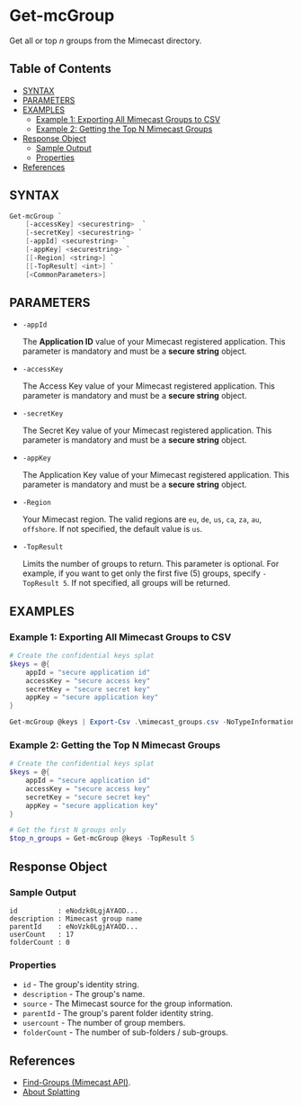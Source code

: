 # Get-mcGroup

Get all or top *n* groups from the Mimecast directory.

## Table of Contents<!-- omit in toc -->

- [SYNTAX](#syntax)
- [PARAMETERS](#parameters)
- [EXAMPLES](#examples)
  - [Example 1: Exporting All Mimecast Groups to CSV](#example-1-exporting-all-mimecast-groups-to-csv)
  - [Example 2: Getting the Top N Mimecast Groups](#example-2-getting-the-top-n-mimecast-groups)
- [Response Object](#response-object)
  - [Sample Output](#sample-output)
  - [Properties](#properties)
- [References](#references)

## SYNTAX
```powershell
Get-mcGroup `
    [-accessKey] <securestring>  `
    [-secretKey] <securestring> `
    [-appId] <securestring> `
    [-appKey] <securestring> `
    [[-Region] <string>] `
    [[-TopResult] <int>] `
    [<CommonParameters>]
```

## PARAMETERS

* `-appId`

  The **Application ID** value of your Mimecast registered application. This parameter is mandatory and must be a **secure string** object.

* `-accessKey`

  The Access Key value of your Mimecast registered application. This parameter is mandatory and must be a **secure string** object.

* `-secretKey`

  The Secret Key value of your Mimecast registered application. This parameter is mandatory and must be a **secure string** object.

* `-appKey`

  The Application Key value of your Mimecast registered application. This parameter is mandatory and must be a **secure string** object.

* `-Region`

  Your Mimecast region. The valid regions are `eu`, `de`, `us`, `ca`, `za`, `au`, `offshore`. If not specified, the default value is `us`.

* `-TopResult`

  Limits the number of groups to return. This parameter is optional. For example, if you want to get only the first five (5) groups, specify `-TopResult 5`. If not specified, all groups will be returned.

## EXAMPLES

### Example 1: Exporting All Mimecast Groups to CSV

```PowerShell
# Create the confidential keys splat
$keys = @{
    appId = "secure application id"
    accessKey = "secure access key"
    secretKey = "secure secret key"
    appKey = "secure application key"
}

Get-mcGroup @keys | Export-Csv .\mimecast_groups.csv -NoTypeInformation
```

### Example 2: Getting the Top N Mimecast Groups

```PowerShell
# Create the confidential keys splat
$keys = @{
    appId = "secure application id"
    accessKey = "secure access key"
    secretKey = "secure secret key"
    appKey = "secure application key"
}

# Get the first N groups only
$top_n_groups = Get-mcGroup @keys -TopResult 5
```

## Response Object

### Sample Output

```
id          : eNodzk0LgjAYAOD...
description : Mimecast group name
parentId    : eNoVzk0LgjAYAOD...
userCount   : 17
folderCount : 0
```

### Properties

* `id` - The group's identity string.
* `description` - The group's name.
* `source` - The Mimecast source for the group information.
* `parentId` - The group's parent folder identity string.
* `usercount` - The number of group members.
* `folderCount` - The number of sub-folders / sub-groups.

## References

* [Find-Groups (Mimecast API)](https://integrations.Mimecast.com/documentation/endpoint-reference/directory/find-groups/).
* [About Splatting](https://docs.microsoft.com/en-us/powershell/module/microsoft.powershell.core/about/about_splatting)